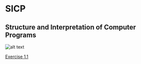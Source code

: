 # SICP

## Structure and Interpretation of Computer Programs

![alt text](http://kovaldmitriy.ru/wp-content/uploads/2017/12/sicp.gif "sicp")

[Exercise 1.1](https://github.com/juliastetskaya/sicp/blob/master/01.rkt)
